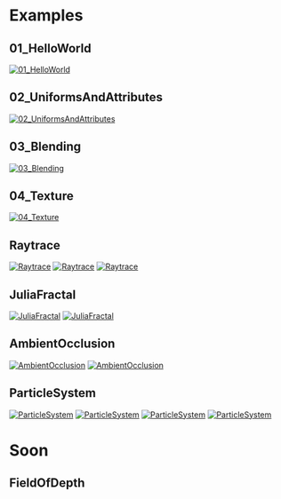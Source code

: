 # Examples

## 01_HelloWorld

[![01_HelloWorld](https://raw.githubusercontent.com/cprogrammer1994/ModernGL/master/Examples/Screenshots/01_HelloWorld.png)](https://github.com/cprogrammer1994/ModernGL/blob/master/Examples/QT5/01_HelloWorld.py)

## 02_UniformsAndAttributes

[![02_UniformsAndAttributes](https://raw.githubusercontent.com/cprogrammer1994/ModernGL/master/Examples/Screenshots/02_UniformsAndAttributes.png)](https://github.com/cprogrammer1994/ModernGL/blob/master/Examples/QT5/02_UniformsAndAttributes.py)

## 03_Blending

[![03_Blending](https://raw.githubusercontent.com/cprogrammer1994/ModernGL/master/Examples/Screenshots/03_Blending.png)](https://github.com/cprogrammer1994/ModernGL/blob/master/Examples/QT5/03_Blending.py)

## 04_Texture

[![04_Texture](https://raw.githubusercontent.com/cprogrammer1994/ModernGL/master/Examples/Screenshots/04_Texture.png)](https://github.com/cprogrammer1994/ModernGL/blob/master/Examples/QT5/04_Texture.py)

## Raytrace

[![Raytrace](https://raw.githubusercontent.com/cprogrammer1994/ModernGL/master/Examples/Screenshots/Raytrace_01.png)](https://github.com/cprogrammer1994/ModernGL/blob/master/Examples/QT5/Raytrace.py)
[![Raytrace](https://raw.githubusercontent.com/cprogrammer1994/ModernGL/master/Examples/Screenshots/Raytrace_02.png)](https://github.com/cprogrammer1994/ModernGL/blob/master/Examples/QT5/Raytrace.py)
[![Raytrace](https://raw.githubusercontent.com/cprogrammer1994/ModernGL/master/Examples/Screenshots/Raytrace_03.png)](https://github.com/cprogrammer1994/ModernGL/blob/master/Examples/QT5/Raytrace.py)

## JuliaFractal

[![JuliaFractal](https://raw.githubusercontent.com/cprogrammer1994/ModernGL/master/Examples/Screenshots/JuliaFractal_01.png)](https://github.com/cprogrammer1994/ModernGL/blob/master/Examples/QT5/JuliaFractal-Parameters.py)
[![JuliaFractal](https://raw.githubusercontent.com/cprogrammer1994/ModernGL/master/Examples/Screenshots/JuliaFractal_02.png)](https://github.com/cprogrammer1994/ModernGL/blob/master/Examples/QT5/JuliaFractal-Zoom.py)

## AmbientOcclusion

[![AmbientOcclusion](https://raw.githubusercontent.com/cprogrammer1994/ModernGL/master/Examples/Screenshots/AmbientOcclusion_01.png)](https://github.com/cprogrammer1994/ModernGL/blob/master/Examples/QT5/AmbientOcclusion.py)
[![AmbientOcclusion](https://raw.githubusercontent.com/cprogrammer1994/ModernGL/master/Examples/Screenshots/AmbientOcclusion_02.png)](https://github.com/cprogrammer1994/ModernGL/blob/master/Examples/QT5/AmbientOcclusion.py)

## ParticleSystem

[![ParticleSystem](https://raw.githubusercontent.com/cprogrammer1994/ModernGL/master/Examples/Screenshots/ParticleSystem_01.png)](https://github.com/cprogrammer1994/ModernGL/blob/master/Examples/QT5/ParticleSystem.py)
[![ParticleSystem](https://raw.githubusercontent.com/cprogrammer1994/ModernGL/master/Examples/Screenshots/ParticleSystem_02.png)](https://github.com/cprogrammer1994/ModernGL/blob/master/Examples/QT5/ParticleSystem.py)
[![ParticleSystem](https://raw.githubusercontent.com/cprogrammer1994/ModernGL/master/Examples/Screenshots/ParticleSystem_03.png)](https://github.com/cprogrammer1994/ModernGL/blob/master/Examples/QT5/ParticleSystem.py)
[![ParticleSystem](https://raw.githubusercontent.com/cprogrammer1994/ModernGL/master/Examples/Screenshots/ParticleSystem_04.png)](https://github.com/cprogrammer1994/ModernGL/blob/master/Examples/QT5/ParticleSystem.py)

# Soon

## FieldOfDepth
